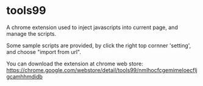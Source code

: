 # tools99
A chrome extension used to inject javascripts into current page, and manage the scripts. 

Some sample scripts are provided, by click the right top cornner 'setting', and choose "import from url".

You can download the extension at chrome web store: https://chrome.google.com/webstore/detail/tools99/nmlhocfcgemimeloecfljgcamhhmdidb
